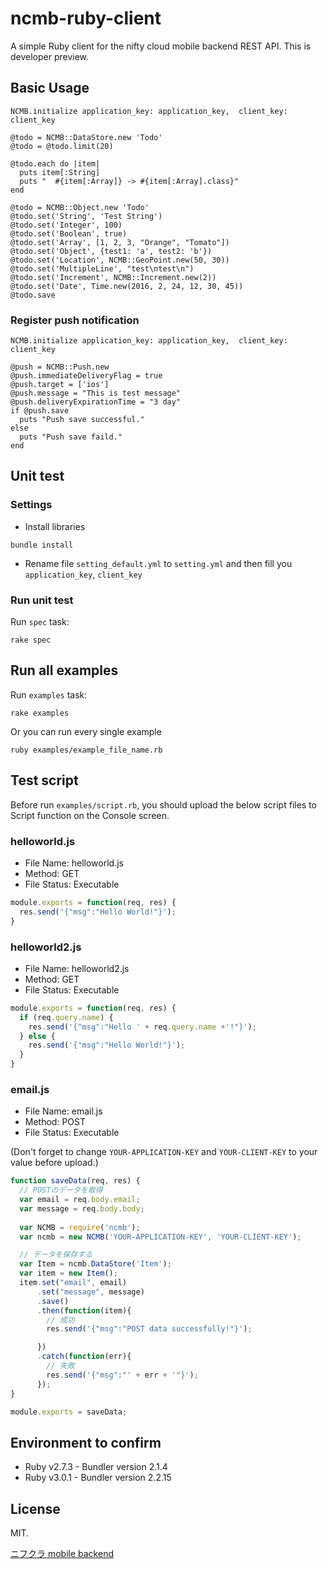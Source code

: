 ncmb-ruby-client
================

A simple Ruby client for the nifty cloud mobile backend REST API. This is developer preview.

Basic Usage
-----------

```
NCMB.initialize application_key: application_key,  client_key: client_key

@todo = NCMB::DataStore.new 'Todo'
@todo = @todo.limit(20)

@todo.each do |item|
  puts item[:String]
  puts "  #{item[:Array]} -> #{item[:Array].class}"
end

@todo = NCMB::Object.new 'Todo'
@todo.set('String', 'Test String')
@todo.set('Integer', 100)
@todo.set('Boolean', true)
@todo.set('Array', [1, 2, 3, "Orange", "Tomato"])
@todo.set('Object', {test1: 'a', test2: 'b'})
@todo.set('Location', NCMB::GeoPoint.new(50, 30))
@todo.set('MultipleLine', "test\ntest\n")
@todo.set('Increment', NCMB::Increment.new(2))
@todo.set('Date', Time.new(2016, 2, 24, 12, 30, 45))
@todo.save
```

### Register push notification

```
NCMB.initialize application_key: application_key,  client_key: client_key

@push = NCMB::Push.new
@push.immediateDeliveryFlag = true
@push.target = ['ios']
@push.message = "This is test message"
@push.deliveryExpirationTime = "3 day"
if @push.save
  puts "Push save successful."
else
  puts "Push save faild."
end
```

## Unit test

### Settings
* Install libraries
```
bundle install
```
* Rename file `setting_default.yml` to `setting.yml` and then fill you `application_key`, `client_key`

### Run unit test 
Run `spec` task:
```
rake spec
```

## Run all examples

Run `examples` task:

```
rake examples
```

Or you can run every single example

```
ruby examples/example_file_name.rb
```

## Test script

Before run `examples/script.rb`, you should upload the below script files to Script function on the Console screen.

### helloworld.js

* File Name: helloworld.js
* Method: GET
* File Status: Executable
```javascript
module.exports = function(req, res) {
  res.send('{"msg":"Hello World!"}');
}
```

### helloworld2.js

* File Name: helloworld2.js
* Method: GET
* File Status: Executable
```javascript
module.exports = function(req, res) {
  if (req.query.name) {
    res.send('{"msg":"Hello ' + req.query.name +'!"}');
  } else {
    res.send('{"msg":"Hello World!"}');
  }
}
```

### email.js

* File Name: email.js
* Method: POST
* File Status: Executable

(Don't forget to change `YOUR-APPLICATION-KEY` and `YOUR-CLIENT-KEY` to your value before upload.)

```javascript
function saveData(req, res) {
  // POSTのデータを取得
  var email = req.body.email;
  var message = req.body.body;
  
  var NCMB = require('ncmb');
  var ncmb = new NCMB('YOUR-APPLICATION-KEY', 'YOUR-CLIENT-KEY');

  // データを保存する
  var Item = ncmb.DataStore('Item');
  var item = new Item();
  item.set("email", email)
      .set("message", message)
      .save()
      .then(function(item){
        // 成功
        res.send('{"msg":"POST data successfully!"}');

      })
      .catch(function(err){
        // 失敗
        res.send('{"msg":"' + err + '"}');
      });
}

module.exports = saveData;
```

## Environment to confirm

* Ruby v2.7.3 - Bundler version 2.1.4
* Ruby v3.0.1 - Bundler version 2.2.15

## License

MIT.

[ニフクラ mobile backend](https://mbaas.nifcloud.com/)
